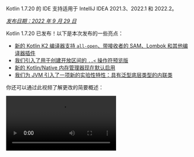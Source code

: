 [//]: # (title: Kotlin 1.7.20 有哪些新特性)

<tldr>
   <p>Kotlin 1.7.20 的 IDE 支持适用于 IntelliJ IDEA 2021.3、2022.1 和 2022.2。</p>
</tldr>

_[发布日期：2022 年 9 月 29 日](releases.md#release-details)_

Kotlin 1.7.20 已发布！以下是本次发布的一些亮点：

* [新的 Kotlin K2 编译器支持 `all-open`、带接收者的 SAM、Lombok 和其他编译器插件](#support-for-kotlin-k2-compiler-plugins)
* [我们引入了用于创建开放区间的 `..<` 操作符预览版](#preview-of-the-operator-for-creating-open-ended-ranges)
* [新的 Kotlin/Native 内存管理器现在默认启用](#the-new-kotlin-native-memory-manager-enabled-by-default)
* [我们为 JVM 引入了一项新的实验性特性：具有泛型底层类型的内联类](#generic-inline-classes)

你还可以通过此视频了解更改的简要概述：

<video src="https://www.youtube.com/v/OG9npowJgE8" title="Kotlin 1.7.20 有哪些新特性"/>

## 对 Kotlin K2 编译器插件的支持

Kotlin 团队持续稳定化 K2 编译器。
K2 仍处于 **Alpha** 阶段（正如在 [Kotlin 1.7.0 发布](whatsnew17.md#new-kotlin-k2-compiler-for-the-jvm-in-alpha)中宣布的），但它现在支持多种编译器插件。你可以关注 [此 YouTrack issue](https://youtrack.jetbrains.com/issue/KT-52604) 以获取 Kotlin 团队关于新编译器的更新。

从 Kotlin 1.7.20 发布开始，Kotlin K2 编译器支持以下插件：

* [`all-open`](all-open-plugin.md)
* [`no-arg`](no-arg-plugin.md)
* [SAM with receiver](sam-with-receiver-plugin.md)
* [Lombok](lombok.md)
* AtomicFU
* `jvm-abi-gen`

> 新的 K2 编译器的 Alpha 版本仅适用于 JVM 项目。
> 它不支持 Kotlin/JS、Kotlin/Native 或其他多平台项目。
>
{style="warning"}

在以下视频中了解更多关于新编译器及其优势：
* [通往新 Kotlin 编译器之路](https://www.youtube.com/watch?v=iTdJJq_LyoY)
* [K2 编译器：自上而下的视图](https://www.youtube.com/watch?v=db19VFLZqJM)

### 如何启用 Kotlin K2 编译器

要启用 Kotlin K2 编译器并进行测试，请使用以下编译器选项：

```bash
-Xuse-k2
```

你可以在 `build.gradle(.kts)` 文件中指定它：

<tabs group="build-script">
<tab title="Kotlin" group-key="kotlin">

```kotlin
tasks.withType<KotlinCompile> {
    kotlinOptions.useK2 = true
}
```

</tab>
<tab title="Groovy" group-key="groovy">

```groovy
compileKotlin {
    kotlinOptions.useK2 = true
}
```
</tab>
</tabs>

查看 JVM 项目的性能提升，并将其与旧编译器的结果进行比较。

### 留下你对新 K2 编译器的反馈

我们非常感谢你以任何形式提供的反馈：
* 在 Kotlin Slack 中直接向 K2 开发者提供反馈：[获取邀请](https://surveys.jetbrains.com/s3/kotlin-slack-sign-up?_gl=1*ju6cbn*_ga*MTA3MTk5NDkzMC4xNjQ2MDY3MDU4*_ga_9J976DJZ68*MTY1ODMzNzA3OS4xMDAuMS4xNjU4MzQwODEwLjYw) 并加入 [#k2-early-adopters](https://kotlinlang.slack.com/archives/C03PK0PE257) 频道。
* 向 [我们的 issue 追踪器](https://kotl.in/issue) 报告你使用新 K2 编译器时遇到的任何问题。
* [启用 **发送使用统计** 选项](https://www.jetbrains.com/help/idea/settings-usage-statistics.html) 以允许 JetBrains 收集关于 K2 使用情况的匿名数据。

## 语言

Kotlin 1.7.20 引入了新语言特性的预览版，并对构建器类型推断施加了限制：

* [用于创建开放区间的 `..<` 操作符预览版](#preview-of-the-operator-for-creating-open-ended-ranges)
* [新的数据对象声明](#improved-string-representations-for-singletons-and-sealed-class-hierarchies-with-data-objects)
* [新的构建器类型推断限制](#new-builder-type-inference-restrictions)

### 用于创建开放区间的 `..<` 操作符预览版

> 新的操作符是[实验性的](components-stability.md#stability-levels-explained)，目前在 IDE 中支持有限。
>
{style="warning"}

本次发布引入了新的 `..<` 操作符。Kotlin 拥有 `..` 操作符来表示一个值区间。新的 `..<` 操作符作用类似于 `until` 函数，可以帮助你定义开放区间。

<video src="https://www.youtube.com/watch?v=v0AHdAIBnbs" title="用于开放区间的新操作符"/>

我们的研究表明，这个新的操作符能更好地表达开放区间，并明确表明上限不包含在内。

以下是在 `when` 表达式中使用 `..<` 操作符的示例：

```kotlin
when (value) {
    in 0.0..<0.25 -> // 第一季度
    in 0.25..<0.5 -> // 第二季度
    in 0.5..<0.75 -> // 第三季度
    in 0.75..1.0 ->  // 最后一个季度 <- 请注意此处为闭区间
}
```
{validate="false"}

#### 标准库 API 变更

以下新的类型和操作将在公共 Kotlin 标准库的 `kotlin.ranges` 包中引入：

##### 新的 OpenEndRange&lt;T&gt; 接口

用于表示开放区间的新接口与现有的 `ClosedRange<T>` 接口非常相似：

```kotlin
interface OpenEndRange<T : Comparable<T>> {
    // 下限
    val start: T
    // 上限，不包含在区间内
    val endExclusive: T
    operator fun contains(value: T): Boolean = value >= start && value < endExclusive
    fun isEmpty(): Boolean = start >= endExclusive
}
```
{validate="false"}

##### 在现有可迭代区间中实现 OpenEndRange

当开发者需要获取一个不包含上限的区间时，他们目前使用 `until` 函数来有效地生成一个包含相同值的闭合可迭代区间。为了使这些区间在新 API 中（该 API 接收 `OpenEndRange<T>`）可接受，我们希望在现有的可迭代区间（`IntRange`、`LongRange`、`CharRange`、`UIntRange` 和 `ULongRange`）中实现该接口。因此它们将同时实现 `ClosedRange<T>` 和 `OpenEndRange<T>` 接口。

```kotlin
class IntRange : IntProgression(...), ClosedRange<Int>, OpenEndRange<Int> {
    override val start: Int
    override val endInclusive: Int
    override val endExclusive: Int
}
```
{validate="false"}

##### 标准类型的 rangeUntil 操作符

`rangeUntil` 操作符将为目前由 `rangeTo` 操作符定义的相同类型和组合提供。我们以扩展函数形式提供它们用于原型目的，但为保持一致性，我们计划在稳定开放区间 API 之前将它们转换为成员。

#### 如何启用 `..<` 操作符

要使用 `..<` 操作符或为自己的类型实现该操作符约定，请启用 `-language-version 1.8` 编译器选项。

为支持标准类型的开放区间而引入的新 API 元素需要选择性加入，这对于实验性标准库 API 来说是惯例：`@OptIn(ExperimentalStdlibApi::class)`。或者，你可以使用 `-opt-in=kotlin.ExperimentalStdlibApi` 编译器选项。

[在此 KEEP 文档中阅读更多关于新操作符的信息](https://github.com/kotlin/KEEP/blob/open-ended-ranges/proposals/open-ended-ranges.md)。

### 数据对象改进单例和密封类层次结构的字符串表示

> 数据对象是[实验性的](components-stability.md#stability-levels-explained)，目前在 IDE 中支持有限。
>
{style="warning"}

本次发布引入了一种新的 `object` 声明类型供你使用：`data object`。[数据对象](https://youtrack.jetbrains.com/issue/KT-4107) 在概念上与常规 `object` 声明行为相同，但自带清晰的 `toString` 表示。

<video src="https://www.youtube.com/v/ovAqcwFhEGc" title="Kotlin 1.7.20 中的数据对象"/>

```kotlin
package org.example
object MyObject
data object MyDataObject

fun main() {
    println(MyObject) // org.example.MyObject@1f32e575
    println(MyDataObject) // MyDataObject
}
```

这使得 `data object` 声明非常适合密封类层次结构，你可以在其中将它们与 `data class` 声明一起使用。在此代码片段中，将 `EndOfFile` 声明为 `data object` 而不是普通 `object` 意味着它将获得一个漂亮的 `toString`，无需手动覆盖，与附带的 `data class` 定义保持对称：

```kotlin
sealed class ReadResult {
    data class Number(val value: Int) : ReadResult()
    data class Text(val value: String) : ReadResult()
    data object EndOfFile : ReadResult()
}

fun main() {
    println(ReadResult.Number(1)) // Number(value=1)
    println(ReadResult.Text("Foo")) // Text(value=Foo)
    println(ReadResult.EndOfFile) // EndOfFile
}
```
{validate="false"}

#### 如何启用数据对象

要在代码中使用数据对象声明，请启用 `-language-version 1.9` 编译器选项。在 Gradle 项目中，你可以通过在 `build.gradle(.kts)` 中添加以下内容来实现：

<tabs group="build-script">
<tab title="Kotlin" group-key="kotlin">

```kotlin
tasks.withType<org.jetbrains.kotlin.gradle.tasks.KotlinCompile>().configureEach {
    // ...
    kotlinOptions.languageVersion = "1.9"
}
```

</tab>
<tab title="Groovy" group-key="groovy">

```groovy
compileKotlin {
    // ...
    kotlinOptions.languageVersion = '1.9'
}
```
</tab>
</tabs>

在[相应的 KEEP 文档](https://github.com/Kotlin/KEEP/pull/316)中阅读更多关于数据对象的信息，并分享你对其实现的反馈。

### 新的构建器类型推断限制

Kotlin 1.7.20 对[构建器类型推断的使用](using-builders-with-builder-inference.md)施加了一些主要限制，这可能会影响你的代码。这些限制适用于包含构建器 lambda 函数的代码，在这种情况下，在不分析 lambda 本身的情况下无法推导出参数。该参数用作实参。现在，编译器总是会为此类代码显示错误，并要求你显式指定类型。

这是一个破坏性更改，但我们的研究表明，这些情况非常罕见，这些限制不应该影响你的代码。如果确实影响了，请考虑以下情况：

* 带有隐藏成员的扩展的构建器推断。

  如果你的代码包含一个在构建器推断期间使用的同名扩展函数，编译器会显示错误：

    ```kotlin
    class Data {
        fun doSmth() {} // 1
    }
    
    fun <T> T.doSmth() {} // 2
    
    fun test() {
        buildList {
            this.add(Data())
            this.get(0).doSmth() // 解析为 2 并导致错误
        }
    }
    ```
    {validate="false"} 
  
  要修复代码，你应该显式指定类型：

    ```kotlin
    class Data {
        fun doSmth() {} // 1
    }
    
    fun <T> T.doSmth() {} // 2
    
    fun test() {
        buildList<Data> { // 类型实参！
            this.add(Data())
            this.get(0).doSmth() // 解析为 1
        }
    }
    ```

* 具有多个 lambda 且类型实参未显式指定的构建器推断。

  如果在构建器推断中有两个或更多 lambda 块，它们会影响类型。为防止出现错误，编译器要求你指定类型：

    ```kotlin
    fun <T: Any> buildList(
        first: MutableList<T>.() -> Unit, 
        second: MutableList<T>.() -> Unit
    ): List<T> {
        val list = mutableListOf<T>()
        list.first()
        list.second()
        return list 
    }
    
    fun main() {
        buildList(
            first = { // this: MutableList<String>
                add("")
            },
            second = { // this: MutableList<Int> 
                val i: Int = get(0)
                println(i)
            }
        )
    }
    ```
    {validate="false"}

  要修复此错误，你应该显式指定类型并修复类型不匹配：

    ```kotlin
    fun main() {
        buildList<Int>(
            first = { // this: MutableList<Int>
                add(0)
            },
            second = { // this: MutableList<Int>
                val i: Int = get(0)
                println(i)
            }
        )
    }
    ```

如果你没有找到你上述提及的情况，请向我们团队[提交 issue](https://kotl.in/issue)。

关于此构建器推断更新的更多信息，请参阅此 [YouTrack issue](https://youtrack.jetbrains.com/issue/KT-53797)。

## Kotlin/JVM

Kotlin 1.7.20 引入了泛型内联类，增加了对委托属性的字节码优化，并支持 kapt stub 生成任务中的 IR，使得可以将所有最新的 Kotlin 特性与 kapt 一起使用：

* [泛型内联类](#generic-inline-classes)
* [委托属性的更多优化用例](#more-optimized-cases-of-delegated-properties)
* [kapt stub 生成任务中对 JVM IR 后端的支持](#support-for-the-jvm-ir-backend-in-kapt-stub-generating-task)

### 泛型内联类

> 泛型内联类是一项[实验性的](components-stability.md#stability-levels-explained)特性。
> 它随时可能被取消或更改。需要选择性加入（详见下文），且仅应将其用于评估目的。
> 我们期待你能在 [YouTrack](https://youtrack.jetbrains.com/issue/KT-52994) 上提供关于此功能的反馈。
>
{style="warning"}

Kotlin 1.7.20 允许 JVM 内联类的底层类型作为类型形参。编译器将其映射到 `Any?`，或者通常映射到类型形参的上限。

<video src="https://www.youtube.com/v/0JRPA0tt9og" title="Kotlin 1.7.20 中的泛型内联类"/>

请看以下示例：

```kotlin
@JvmInline
value class UserId<T>(val value: T)

fun compute(s: UserId<String>) {} // 编译器生成 fun compute-<hashcode>(s: Any?)
```

该函数将内联类作为形参。该形参映射到上限，而不是类型实参。

要启用此特性，请使用 `-language-version 1.8` 编译器选项。

我们期待你能在 [YouTrack](https://youtrack.jetbrains.com/issue/KT-52994) 上提供关于此特性的反馈。

### 委托属性的更多优化用例

在 Kotlin 1.6.0 中，我们通过省略 `$delegate` 字段并[生成对引用属性的即时访问](whatsnew16.md#optimize-delegated-properties-which-call-get-set-on-the-given-kproperty-instance)来优化委托给属性的用例。在 1.7.20 中，我们将此优化应用于更多用例。
如果委托是以下情况，现在将省略 `$delegate` 字段：

* 具名对象：

  ```kotlin
  object NamedObject {
      operator fun getValue(thisRef: Any?, property: KProperty<*>): String = ...
  }
  
  val s: String by NamedObject
  ```
  {validate="false"}

* 一个带有[幕后字段](properties.md#backing-fields)且在同一模块中具有默认 getter 的 final `val` 属性：

  ```kotlin
  val impl: ReadOnlyProperty<Any?, String> = ...
  
  class A {
      val s: String by impl
  }
  ```
  {validate="false"}

* 一个常量表达式、一个枚举项、`this` 或 `null`。以下是 `this` 的示例：

  ```kotlin
  class A {
      operator fun getValue(thisRef: Any?, property: KProperty<*>) ...
   
      val s by this
  }
  ```
  {validate="false"}

了解更多关于[委托属性](delegated-properties.md)的信息。

我们期待你能在 [YouTrack](https://youtrack.jetbrains.com/issue/KT-23397) 上提供关于此特性的反馈。

### kapt stub 生成任务中对 JVM IR 后端的支持

> kapt stub 生成任务中对 JVM IR 后端的支持是一项[实验性的](components-stability.md)特性。
> 它随时可能被更改。需要选择性加入（详见下文），且仅应将其用于评估目的。
>
{style="warning"}

在 1.7.20 之前，kapt stub 生成任务使用旧后端，并且[可重复注解](annotations.md#repeatable-annotations)不适用于 [kapt](kapt.md)。通过 Kotlin 1.7.20，我们增加了对 kapt stub 生成任务中 [JVM IR 后端](whatsnew15.md#stable-jvm-ir-backend)的支持。这使得可以将所有最新的 Kotlin 特性与 kapt 一起使用，包括可重复注解。

要在 kapt 中使用 IR 后端，请将以下选项添加到你的 `gradle.properties` 文件中：

```none
kapt.use.jvm.ir=true
```

我们期待你能在 [YouTrack](https://youtrack.jetbrains.com/issue/KT-49682) 上提供关于此特性的反馈。

## Kotlin/Native

Kotlin 1.7.20 自带默认启用的新 Kotlin/Native 内存管理器，并提供自定义 `Info.plist` 文件的选项：

* [新的默认内存管理器](#the-new-kotlin-native-memory-manager-enabled-by-default)
* [自定义 Info.plist 文件](#customizing-the-info-plist-file)

### 新的 Kotlin/Native 内存管理器默认启用

本次发布为新的内存管理器带来了进一步的稳定性和性能改进，使我们能够将新的内存管理器提升到 [Beta](components-stability.md) 版。

以前的内存管理器使编写并发和异步代码变得复杂，包括在实现 `kotlinx.coroutines` 库时遇到的问题。这阻碍了 Kotlin Multiplatform Mobile 的采用，因为并发限制在 iOS 和 Android 平台之间共享 Kotlin 代码时造成了问题。新的内存管理器最终为[将 Kotlin Multiplatform Mobile 提升到 Beta 版](https://blog.jetbrains.com/kotlin/2022/05/kotlin-multiplatform-mobile-beta-roadmap-update/)铺平了道路。

新的内存管理器还支持编译器缓存，这使得编译时间与以前的版本相当。有关新内存管理器的更多优势，请参阅我们关于预览版的原始[博客文章](https://blog.jetbrains.com/kotlin/2021/08/try-the-new-kotlin-native-memory-manager-development-preview/)。你可以在[文档](native-memory-manager.md)中找到更多技术细节。

#### 配置和设置

从 Kotlin 1.7.20 开始，新的内存管理器是默认设置。无需太多额外设置。

如果你已经手动开启了它，你可以从 `gradle.properties` 中移除 `kotlin.native.binary.memoryModel=experimental` 选项，或者从 `build.gradle(.kts)` 文件中移除 `binaryOptions["memoryModel"] = "experimental"`。

如有必要，你可以使用 `gradle.properties` 文件中的 `kotlin.native.binary.memoryModel=strict` 选项切换回旧版内存管理器。然而，编译器缓存支持不再适用于旧版内存管理器，因此编译时间可能会变长。

#### 冻结

在新的内存管理器中，冻结已被废弃。除非你的代码需要与旧版管理器一起使用（旧版管理器仍然需要冻结），否则请勿使用它。这可能对需要维护对旧版内存管理器支持的库作者，或希望在新的内存管理器遇到问题时有备用方案的开发者有所帮助。

在这种情况下，你可以暂时支持新旧内存管理器代码。要忽略废弃警告，请执行以下操作之一：

* 使用 `@OptIn(FreezingIsDeprecated::class)` 注解废弃 API 的用法。
* 将 `languageSettings.optIn("kotlin.native.FreezingIsDeprecated")` 应用于 Gradle 中的所有 Kotlin 源代码集。
* 传递编译器标志 `-opt-in=kotlin.native.FreezingIsDeprecated`。

#### 从 Swift/Objective-C 调用 Kotlin 挂起函数

新的内存管理器仍然限制从主线程以外的线程从 Swift 和 Objective-C 调用 Kotlin `suspend` 函数，但你可以通过新的 Gradle 选项解除它。

此限制最初是在旧版内存管理器中引入的，原因是代码分派了一个续体以在原始线程上恢复。如果此线程没有受支持的事件循环，任务将永远不会运行，并且协程将永远不会恢复。

在某些情况下，此限制不再需要，但对所有必要条件的检测无法轻易实现。因此，我们决定将其保留在新内存管理器中，同时引入一个选项供你禁用它。

为此，请将以下选项添加到你的 `gradle.properties` 中：

```none
kotlin.native.binary.objcExportSuspendFunctionLaunchThreadRestriction=none
```

> 如果你使用 `kotlinx.coroutines` 的 `native-mt` 版本或其他具有相同“分派到原始线程”方法的库，请勿添加此选项。
>
{style="warning"}

Kotlin 团队非常感谢 [Ahmed El-Helw](https://github.com/ahmedre) 实现了此选项。

#### 留下你的反馈

这是我们生态系统的一个重大更改。我们期待你提供反馈，以帮助我们使其变得更好。

在你的项目中试用新的内存管理器，并在[我们的 issue 追踪器 YouTrack](https://youtrack.jetbrains.com/issue/KT-48525) 中分享反馈。

### 自定义 Info.plist 文件

当生成 framework 时，Kotlin/Native 编译器会生成信息属性列表文件 `Info.plist`。此前，自定义其内容很繁琐。通过 Kotlin 1.7.20，你可以直接设置以下属性：

| 属性                     | 二进制选项              |
|--------------------------|-------------------------|
| `CFBundleIdentifier`     | `bundleId`              |
| `CFBundleShortVersionString` | `bundleShortVersionString` |
| `CFBundleVersion`        | `bundleVersion`         |

为此，请使用相应的二进制选项。传递 `-Xbinary=$option=$value` 编译器标志，或为所需的 framework 设置 `binaryOption(option, value)` Gradle DSL。

Kotlin 团队非常感谢 Mads Ager 实现了此特性。

## Kotlin/JS

Kotlin/JS 获得了一些增强，提升开发者体验并提高性能：

* Klib 生成在增量构建和干净构建中都更快，这得益于依赖项加载的效率提升。
* [开发二进制文件的增量编译](js-ir-compiler.md#incremental-compilation-for-development-binaries)已重做，从而在干净构建场景中取得了重大改进，实现了更快的增量构建和稳定性修复。
* 我们改进了 `.d.ts` 的生成，以支持嵌套对象、密封类和构造函数中具有默认值的形参。

## Gradle

Kotlin Gradle 插件的更新专注于与新的 Gradle 特性和最新的 Gradle 版本的兼容性。

Kotlin 1.7.20 包含对 Gradle 7.1 的支持更改。废弃的方法和属性已移除或替换，减少了 Kotlin Gradle 插件产生的废弃警告数量，并解除了对 Gradle 8.0 未来支持的阻碍。

然而，有一些潜在的破坏性更改可能需要你关注：

### 目标配置

* `org.jetbrains.kotlin.gradle.dsl.SingleTargetExtension` 现在有一个泛型形参：`SingleTargetExtension<T : KotlinTarget>`。
* `kotlin.targets.fromPreset()` 约定已被废弃。作为替代，你仍然可以使用 `kotlin.targets { fromPreset() }`，但我们建议[显式设置目标](https://www.jetbrains.com/help/kotlin-multiplatform-dev/multiplatform-discover-project.html#targets)。
* 由 Gradle 自动生成的目标访问器在 `kotlin.targets { }` 代码块中不再可用。请改用 `findByName("targetName")` 方法。

  请注意，此类访问器在 `kotlin.targets` 的情况下仍然可用，例如 `kotlin.targets.linuxX64`。

### 源代码目录配置

Kotlin Gradle 插件现在将 Kotlin `SourceDirectorySet` 作为 `kotlin` 扩展添加到 Java 的 `SourceSet` 组。这使得可以在 `build.gradle.kts` 文件中配置源代码目录，类似于在 [Java、Groovy 和 Scala](https://docs.gradle.org/7.1/release-notes.html#easier-source-set-configuration-in-kotlin-dsl) 中配置的方式：

```kotlin
sourceSets {
    main {
        kotlin {
            java.setSrcDirs(listOf("src/java"))
            kotlin.setSrcDirs(listOf("src/kotlin"))
        }
    }
}
```

你不再需要使用废弃的 Gradle 约定并指定 Kotlin 的源代码目录。

请记住，你还可以使用 `kotlin` 扩展来访问 `KotlinSourceSet`：

```kotlin
kotlin {
    sourceSets {
        main {
        // ...
        }
    }
}
```

### JVM 工具链配置的新方法

本次发布提供了一种新的 `jvmToolchain()` 方法来启用 [JVM 工具链特性](gradle-configure-project.md#gradle-java-toolchains-support)。如果你不需要任何额外的[配置字段](https://docs.gradle.org/current/javadoc/org/gradle/jvm/toolchain/JavaToolchainSpec.html)，例如 `implementation` 或 `vendor`，你可以从 Kotlin 扩展中使用此方法：

```kotlin
kotlin {
    jvmToolchain(17)
}
```

这简化了 Kotlin 项目设置过程，无需任何额外配置。
在此发布之前，你只能通过以下方式指定 JDK 版本：

```kotlin
kotlin {
    jvmToolchain {
        languageVersion.set(JavaLanguageVersion.of(17))
    }
}
```

## 标准库

Kotlin 1.7.20 为 `java.nio.file.Path` 类提供了新的[扩展函数](extensions.md#extension-functions)，允许你遍历文件树：

* `walk()` 惰性遍历以指定路径为根的文件树。
* `fileVisitor()` 使得可以单独创建 `FileVisitor`。`FileVisitor` 定义了遍历目录和文件时的操作。
* `visitFileTree(fileVisitor: FileVisitor, ...)` 接受一个已准备好的 `FileVisitor` 并在底层使用 `java.nio.file.Files.walkFileTree()`。
* `visitFileTree(..., builderAction: FileVisitorBuilder.() -> Unit)` 使用 `builderAction` 创建一个 `FileVisitor` 并调用 `visitFileTree(fileVisitor, ...)` 函数。
* `FileVisitResult` 是 `FileVisitor` 的返回类型，其默认值为 `CONTINUE`，它会继续处理文件。

> 为 `java.nio.file.Path` 提供的新扩展函数是[实验性的](components-stability.md)。
> 它们随时可能被更改。需要选择性加入（详见下文），且仅应将其用于评估目的。
>
{style="warning"}

以下是你使用这些新扩展函数可以做的一些事情：

* 显式创建一个 `FileVisitor`，然后使用：

  ```kotlin
  val cleanVisitor = fileVisitor {
      onPreVisitDirectory { directory, attributes ->
          // 访问目录时的某些逻辑
          FileVisitResult.CONTINUE
      }
  
      onVisitFile { file, attributes ->
          // 访问文件时的某些逻辑
          FileVisitResult.CONTINUE
      }
  }
  
  // 这里可以有一些逻辑
  
  projectDirectory.visitFileTree(cleanVisitor)
  ```

* 使用 `builderAction` 创建一个 `FileVisitor` 并立即使用：

  ```kotlin
  projectDirectory.visitFileTree {
  // builderAction 的定义：
      onPreVisitDirectory { directory, attributes ->
          // 访问目录时的某些逻辑
          FileVisitResult.CONTINUE
      }
  
      onVisitFile { file, attributes ->
          // 访问文件时的某些逻辑
          FileVisitResult.CONTINUE
      }
  }
  ```

* 使用 `walk()` 函数遍历以指定路径为根的文件树：

  ```kotlin
  @OptIn(kotlin.io.path.ExperimentalPathApi::class)
  fun traverseFileTree() {
      val cleanVisitor = fileVisitor {
          onPreVisitDirectory { directory, _ ->
              if (directory.name == "build") {
                  directory.toFile().deleteRecursively()
                  FileVisitResult.SKIP_SUBTREE
              } else {
                  FileVisitResult.CONTINUE
              }
          }
  
          onVisitFile { file, _ ->
              if (file.extension == "class") {
                  file.deleteExisting()
              }
              FileVisitResult.CONTINUE
          }
      }
  
      val rootDirectory = createTempDirectory("Project")
  
      rootDirectory.resolve("src").let { srcDirectory ->
          srcDirectory.createDirectory()
          srcDirectory.resolve("A.kt").createFile()
          srcDirectory.resolve("A.class").createFile()
      }
  
      rootDirectory.resolve("build").let { buildDirectory ->
          buildDirectory.createDirectory()
          buildDirectory.resolve("Project.jar").createFile()
      }
  
   
  // 使用 walk 函数：
      val directoryStructure = rootDirectory.walk(PathWalkOption.INCLUDE_DIRECTORIES)
          .map { it.relativeTo(rootDirectory).toString() }
          .toList().sorted()
      assertPrints(directoryStructure, "[, build, build/Project.jar, src, src/A.class, src/A.kt]")
  
      rootDirectory.visitFileTree(cleanVisitor)
  
      val directoryStructureAfterClean = rootDirectory.walk(PathWalkOption.INCLUDE_DIRECTORIES)
          .map { it.relativeTo(rootDirectory).toString() }
          .toList().sorted()
      assertPrints(directoryStructureAfterClean, "[, src, src/A.kt]")
  //sampleEnd
  }
  ```

正如实验性 API 的惯例，新的扩展需要选择性加入：`@OptIn(kotlin.io.path.ExperimentalPathApi::class)` 或 `@kotlin.io.path.ExperimentalPathApi`。或者，你可以使用编译器选项：`-opt-in=kotlin.io.path.ExperimentalPathApi`。

我们期待你能在 YouTrack 中提供关于 [`walk()` 函数](https://youtrack.jetbrains.com/issue/KT-52909)和 [visit 扩展函数](https://youtrack.jetbrains.com/issue/KT-52910)的反馈。

## 文档更新

自上次发布以来，Kotlin 文档获得了一些显著的更改：

### 改进和增强的页面

* [基本类型概述](basic-types.md) – 了解 Kotlin 中使用的基本类型：数字、布尔值、字符、字符串、数组和无符号整数。
* [用于 Kotlin 开发的 IDE](kotlin-ide.md) – 查看具有官方 Kotlin 支持的 IDE 列表以及具有社区支持插件的工具。

### Kotlin 多平台期刊中的新文章

* [原生和跨平台应用开发：如何选择？](https://www.jetbrains.com/help/kotlin-multiplatform-dev/native-and-cross-platform.html) – 查看我们关于跨平台应用开发和原生方法的概述和优势。
* [六个最佳跨平台应用开发框架](https://www.jetbrains.com/help/kotlin-multiplatform-dev/cross-platform-frameworks.html) – 阅读关于关键方面的内容，帮助你为跨平台项目选择合适的框架。

### 新的和更新的教程

* [Kotlin 多平台入门](https://www.jetbrains.com/help/kotlin-multiplatform-dev/multiplatform-create-first-app.html) – 了解使用 Kotlin 进行跨平台移动开发，并创建一个可在 Android 和 iOS 上运行的应用。
* [使用 React 和 Kotlin/JS 构建 Web 应用程序](js-react.md) – 创建一个浏览器应用，探索 Kotlin 的 DSL 和典型 React 程序的特性。

### 发布文档中的更改

我们不再为每个版本提供推荐的 kotlinx 库列表。此列表仅包含与 Kotlin 本身推荐和测试的版本。它没有考虑到某些库相互依赖，并且需要特殊的 kotlinx 版本，这可能与推荐的 Kotlin 版本不同。

我们正在寻找一种方式来提供关于库如何相互关联和依赖的信息，以便明确在升级项目中 Kotlin 版本时应使用哪个 kotlinx 库版本。

## 安装 Kotlin 1.7.20

[IntelliJ IDEA](https://www.jetbrains.com/idea/download/) 2021.3、2022.1 和 2022.2 会自动建议将 Kotlin 插件更新到 1.7.20。

> 对于 Android Studio Dolphin (213)、Electric Eel (221) 和 Flamingo (222)，Kotlin 插件 1.7.20 将随即将到来的 Android Studio 更新一同交付。
>
{style="note"}

新的命令行编译器可在 [GitHub 发布页面](https://github.com/JetBrains/kotlin/releases/tag/v1.7.20)下载。

### Kotlin 1.7.20 兼容性指南

尽管 Kotlin 1.7.20 是一个增量发布，但为了限制 Kotlin 1.7.0 中引入的问题扩散，我们仍然不得不做出一些不兼容更改。

有关此类更改的详细列表，请参阅 [Kotlin 1.7.20 兼容性指南](compatibility-guide-1720.md)。